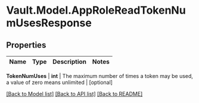 # Vault.Model.AppRoleReadTokenNumUsesResponse

## Properties

Name | Type | Description | Notes
------------ | ------------- | ------------- | -------------

**TokenNumUses** | **int** | The maximum number of times a token may be used, a value of zero means unlimited | [optional] 

[[Back to Model list]](../README.md#documentation-for-models) [[Back to API list]](../README.md#documentation-for-api-endpoints) [[Back to README]](../README.md)

